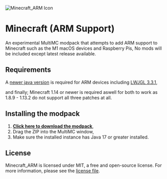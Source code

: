 ![Minecraft_ARM Icon](https://i.imgur.com/BkiofZK.png)
# Minecraft (ARM Support)

An experimental MultiMC modpack that attempts to add ARM support to Minecraft such as the M1 macOS devices and Raspberry Pis, No mods will be included except latest release available.

## Requirements
A [newer java version](https://www.azul.com/downloads/?version=java-18-sts&package=jdk) is required for ARM devices including [LWJGL 3.3.1](https://github.com/Kichura/Minecraft_ARM/raw/Trunk/patches/org.lwjgl3.json),

and finally; Minecraft 1.14 or newer is required aswell for both to work as 1.8.9 - 1.13.2 do not support all three patches at all.

## Installing the modpack

1. [**Click here to download the modpack**](https://github.com/Kichura/Minecraft_ARM/archive/refs/heads/dev.zip),
2. Drag the ZIP into the MultiMC window,
3. Make sure the installed instance has Java 17 or greater installed.

## License

Minecraft_ARM is licensed under MIT, a free and open-source license. For more information, please see the [license file](https://github.com/Kichura/Minecraft_ARM/blob/dev/LICENSE).

